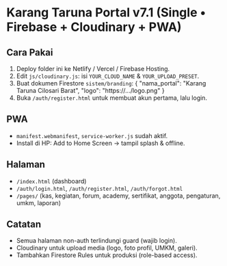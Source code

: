 
# Karang Taruna Portal v7.1 (Single • Firebase + Cloudinary + PWA)

## Cara Pakai
1) Deploy folder ini ke Netlify / Vercel / Firebase Hosting.
2) Edit `js/cloudinary.js`: isi `YOUR_CLOUD_NAME` & `YOUR_UPLOAD_PRESET`.
3) Buat dokumen Firestore `sistem/branding`:
{
  "nama_portal": "Karang Taruna Cilosari Barat",
  "logo": "https://.../logo.png"
}
4) Buka `/auth/register.html` untuk membuat akun pertama, lalu login.

## PWA
- `manifest.webmanifest`, `service-worker.js` sudah aktif.
- Install di HP: Add to Home Screen → tampil splash & offline.

## Halaman
- `/index.html` (dashboard)
- `/auth/login.html`, `/auth/register.html`, `/auth/forgot.html`
- `/pages/` (kas, kegiatan, forum, academy, sertifikat, anggota, pengaturan, umkm, laporan)

## Catatan
- Semua halaman non-auth terlindungi guard (wajib login).
- Cloudinary untuk upload media (logo, foto profil, UMKM, galeri).
- Tambahkan Firestore Rules untuk produksi (role-based access).
